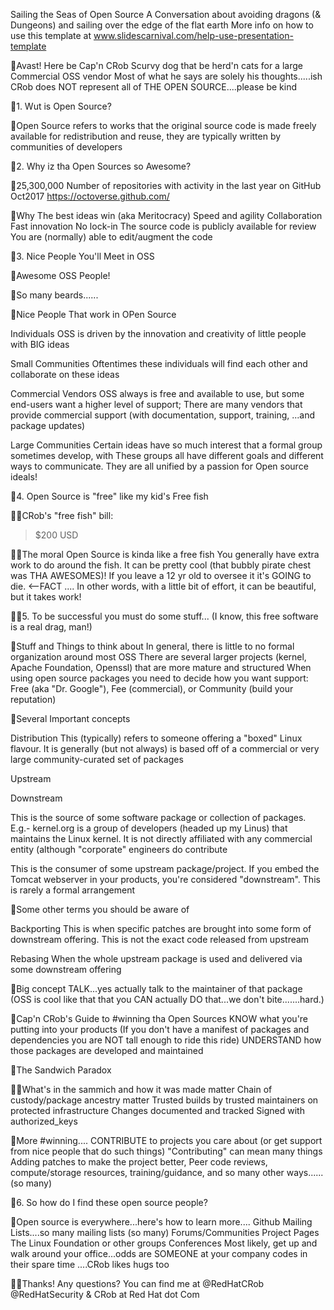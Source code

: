 Sailing the Seas of Open Source
A Conversation about avoiding dragons (& Dungeons) and sailing over
the edge of the flat earth
More info on how to use this template at www.slidescarnival.com/help-use-presentation-template

Avast!
Here be Cap'n CRob
Scurvy dog that be herd'n cats for a large Commercial OSS vendor
Most of what he says are solely his thoughts.....ish
CRob does NOT represent all of THE OPEN SOURCE....please be kind

1.
Wut is Open Source?

Open Source refers to works that the original source code is made freely available for redistribution and reuse, they are typically written by communities of developers

2.
Why iz tha Open Sources so Awesome?

25,300,000
Number of repositories with activity in the last year on GitHub Oct2017
https://octoverse.github.com/

Why
 The best ideas win (aka Meritocracy)  Speed and agility  Collaboration  Fast innovation  No lock-in  The source code is publicly available for
review  You are (normally) able to edit/augment
the code

3.
Nice People You'll Meet in OSS

Awesome OSS People!

So many beards......

Nice People That work in OPen Source

Individuals OSS is driven by the innovation and creativity of little people with BIG ideas

Small Communities Oftentimes these individuals will find each other and collaborate on these ideas

Commercial Vendors OSS always is free and available to use, but some end-users want a higher level of support; There are many vendors that provide commercial support (with documentation, support, training, ...and package updates)

Large Communities Certain ideas have so much interest that a formal group sometimes develop, with
These groups all have different goals and different ways to communicate. They are all unified by a passion for Open source ideals!

4.
Open Source is "free" like my kid's Free fish

CRob's "free fish" bill:

>$200 USD

The moral
Open Source is kinda like a free fish
You generally have extra work to do around the fish.
It can be pretty cool (that bubbly pirate chest was THA AWESOMES)!
If you leave a 12 yr old to oversee it it's GOING to die. <--FACT
.... In other words, with a little bit of effort, it can be beautiful, but it takes work!

5.
To be successful you must do some stuff...
(I know, this free software is a real drag, man!)

Stuff and Things to think about
 In general, there is little to no formal organization around most OSS
 There are several larger projects (kernel, Apache Foundation, Openssl) that are more mature and structured
 When using open source packages you need to decide how you want support: Free (aka "Dr. Google"), Fee (commercial), or Community (build your reputation)

Several Important concepts

Distribution
This (typically) refers to someone offering a "boxed" Linux flavour. It is generally (but not always) is based off of a commercial or very large community-curated set of packages

Upstream

Downstream

This is the source of some software package or collection of packages. E.g.- kernel.org is a group of developers (headed up my Linus) that maintains the Linux kernel. It is not directly affiliated with any commercial entity (although "corporate" engineers do contribute

This is the consumer of some upstream package/project. If you embed the Tomcat webserver in your products, you're considered "downstream". This is rarely a formal arrangement

Some other terms you should be aware of

Backporting
This is when specific patches are brought into some form of downstream offering. This is not the exact code released from upstream

Rebasing
When the whole upstream package is used and delivered via some downstream offering

Big concept
 TALK...yes actually talk to the maintainer of that package (OSS is cool like that that you CAN actually DO that...we don't bite.......hard.)

Cap'n CRob's Guide to #winning tha Open Sources
 KNOW what you're putting into your products (If you don't have a manifest of packages and dependencies you are NOT tall enough to ride this ride)
 UNDERSTAND how those packages are developed and maintained

The Sandwich Paradox

What's in the sammich and how it was made matter
 Chain of custody/package ancestry matter  Trusted builds by trusted maintainers on protected
infrastructure  Changes documented and tracked  Signed with authorized_keys

More #winning....
 CONTRIBUTE to projects you care about (or get support from nice people that do such things)  "Contributing" can mean many things Adding patches to make the project better, Peer code reviews, compute/storage resources, training/guidance, and so many other ways...... (so many)

6.
So how do I find these open source people?

Open source is everywhere...here's how to learn more....
 Github  Mailing Lists....so many mailing lists (so many)  Forums/Communities  Project Pages  The Linux Foundation or other groups  Conferences  Most likely, get up and walk around your
office...odds are SOMEONE at your company codes in their spare time  ....CRob likes hugs too

Thanks!
Any questions?
You can find me at @RedHatCRob @RedHatSecurity & CRob at Red Hat dot Com

